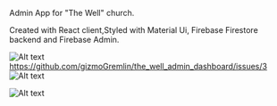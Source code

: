 Admin App for "The Well" church.

Created with React client,Styled with Material Ui, Firebase Firestore backend and Firebase Admin.

![Alt text](https://github.com/gizmoGremlin/the_well_admin_dashboard/issues/3 "screen1")
https://github.com/gizmoGremlin/the_well_admin_dashboard/issues/3
![Alt text](https://user-images.githubusercontent.com/42254038/74196682-1e627200-4c34-11ea-9b4c-642629fbb6e5.png "screen2")


![Alt text](https://github.com/gizmoGremlin/the_well_admin_dashboard/issues/2 "screen 2")
